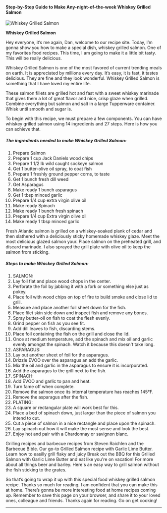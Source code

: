             

#### Step-by-Step Guide to Make Any-night-of-the-week Whiskey Grilled Salmon

![Whiskey Grilled Salmon](https://img-global.cpcdn.com/recipes/6321246891409408/751x532cq70/whiskey-grilled-salmon-recipe-main-photo.jpg)

**Whiskey Grilled Salmon**

Hey everyone, it’s me again, Dan, welcome to our recipe site. Today, I’m gonna show you how to make a special dish, whiskey grilled salmon. One of my favorites food recipes. This time, I am going to make it a little bit tasty. This will be really delicious.

Whiskey Grilled Salmon is one of the most favored of current trending meals on earth. It is appreciated by millions every day. It’s easy, it is fast, it tastes delicious. They are fine and they look wonderful. Whiskey Grilled Salmon is something that I have loved my entire life.

These salmon fillets are grilled hot and fast with a sweet whiskey marinade that gives them a lot of great flavor and nice, crisp glaze when grilled. Combine everything but salmon and salt in a large Tupperware container. Whisk until smooth and sugar is.

To begin with this recipe, we must prepare a few components. You can have whiskey grilled salmon using 14 ingredients and 27 steps. Here is how you can achieve that.

##### The ingredients needed to make Whiskey Grilled Salmon:

1.  Prepare Salmon
2.  Prepare 1 cup Jack Daniels wood chips
3.  Prepare 1 1/2 lb wild caught sockeye salmon
4.  Get 1 butter-olive oil spray, to coat fish
5.  Prepare 1 freshly ground pepper corns, to taste
6.  Get 1 bunch fresh dill weed
7.  Get Asparagus
8.  Make ready 1 bunch asparagus
9.  Get 1 tbsp minced garlic
10.  Prepare 1/4 cup extra virgin olive oil
11.  Make ready Spinach
12.  Make ready 1 bunch fresh spinach
13.  Prepare 1/4 cup Extra virgin olive oil
14.  Make ready 1 tbsp minced garlic

Fresh Atlantic salmon is grilled on a whiskey-soaked plank of cedar and then slathered with a deliciously sticky homemade whiskey glaze. Meet the most delicious glazed salmon your. Place salmon on the preheated grill, and discard marinade. I also sprayed the grill plate with olive oil to keep the salmon from sticking.

##### Steps to make Whiskey Grilled Salmon:

1.  SALMON:
2.  Lay foil flat and place wood chops in the center.
3.  Perforate the foil by jabbing it with a fork or something else just as pokey.
4.  Place foil with wood chips on top of fire to build smoke and close lid to grill.
5.  Measure and place another foil sheet down for the fish.
6.  Place filet skin side down and inspect fish and remove any bones.
7.  Spray butter-oil on fish to coat the flesh evenly.
8.  Grind pepper on fish as you see fit.
9.  Add dill leaves to fish, discarding stems.
10.  Place foil containing the fish on the grill and close the lid.
11.  Once at medium temperature, add the spinach and mix oil and garlic evenly amongst the spinach. Watch it because this doesn't take long.
12.  ASPARAGUS:
13.  Lay out another sheet of foil for the asparagus.
14.  Drizzle EVOO over the asparagus an add the garlic.
15.  Mix the oil and garlic in the asparagus to ensure it is incorporated.
16.  Add the asparagus to the grill next to the fish.
17.  SPINACH:
18.  Add EVOO and garlic to pan and heat.
19.  Turn fame off when complete.
20.  Remove the salmon once its internal temperature has reaches 145°F.
21.  Remove the asparagus after the fish.
22.  PLATING:
23.  A square or rectangular plate will work best for this.
24.  Place a bed of spinach down, just larger than the piece of salmon you intend to cut.
25.  Cut a piece of salmon in a nice rectangle and place upon the spinach.
26.  Lay spinach out how it will make the most sense and look the best.
27.  Enjoy hot and pair with a Chardonnay or savignon blanc.

Grilling recipes and barbecue recipes from Steven Raichlen and the Barbecue Bible. Our go-to Grilled Salmon recipe with Garlic Lime Butter. Learn how to easilly grill flaky and juicy Break out the BBQ for this Grilled Salmon with Garlic Lime Butter and eat like you're on vacation! For more about all things beer and barley. Here's an easy way to grill salmon without the fish sticking to the grates.

So that’s going to wrap it up with this special food whiskey grilled salmon recipe. Thanks so much for reading. I am confident that you can make this at home. There’s gonna be more interesting food at home recipes coming up. Remember to save this page on your browser, and share it to your loved ones, colleague and friends. Thanks again for reading. Go on get cooking!

* * *
